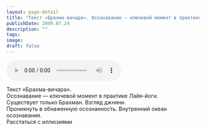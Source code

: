 ```yaml
---
layout: page-detail
title: "Текст «Брахма-вичара». Осознавание — ключевой момент в практике"
publishDate: 2009.07.24
description: ""
tags:
image:
draft: false
---
```


<audio title="2009.07.24 - Текст «Брахма-вичара». Осознавание — ключевой момент в практике.mp3" src="/upload/iblock/f4a/f4a2e9b286d7527b7740c006789bfe15.mp3" controls=""></audio>

 Текст «Брахма-вичара».  
 Осознавание — ключевой момент в практике Лайя-йоги.  
 Существует только Брахман. Взгляд джняни.  
 Проникнуть в обнаженную осознанность. Внутренний океан осознавания.  
 Расстаться с иллюзиями   

  
